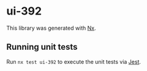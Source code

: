 # ui-392

This library was generated with [Nx](https://nx.dev).

## Running unit tests

Run `nx test ui-392` to execute the unit tests via [Jest](https://jestjs.io).
